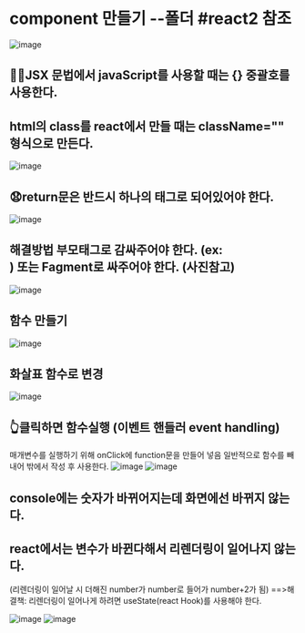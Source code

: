 # component 만들기 --폴더 #react2 참조
![image](https://github.com/3dodam/react_basic/assets/129016953/cec14a4b-71e7-4f48-bfe1-11f182a0f205)

## 🐱‍👤JSX 문법에서 javaScript를 사용할 때는 {} 중괄호를 사용한다.
## html의 class를 react에서 만들 때는 className="" 형식으로 만든다.
![image](https://github.com/3dodam/react_basic/assets/129016953/8942c273-9c08-4fdd-8084-1cdafe9346d3)

## 😧return문은 반드시 하나의 태그로 되어있어야 한다.
![image](https://github.com/3dodam/react_basic/assets/129016953/92146597-091f-4723-9272-608575ca0594)

## 해결방법 부모태그로 감싸주어야 한다. (ex:<div>) 또는 Fagment로 싸주어야 한다. (사진참고)
![image](https://github.com/3dodam/react_basic/assets/129016953/a170c3b7-06d1-4594-9175-0a6162b21350)

## 함수 만들기
![image](https://github.com/3dodam/react_basic/assets/129016953/39318478-b579-4d00-9332-08768bfc373c)

  ## 화살표 함수로 변경
  ![image](https://github.com/3dodam/react_basic/assets/129016953/e432f9ba-726f-4a27-9235-0076872b71fc)

  ## 👆클릭하면 함수실행 (이벤트 핸들러 event handling)
  매개변수를 실행하기 위해 onClick에 function문을 만들어 넣음
  일반적으로 함수를 빼내어 밖에서 작성 후 사용한다.
![image](https://github.com/3dodam/react_basic/assets/129016953/1d15f571-a7e4-494f-8c17-0144cd0a8396)
![image](https://github.com/3dodam/react_basic/assets/129016953/58315b9e-b18b-4c5e-b11d-db5dda1ff004)
  
  ## console에는 숫자가 바뀌어지는데 화면에선 바뀌지 않는다.
  ## react에서는 변수가 바뀐다해서 리렌더링이 일어나지 않는다.
  (리렌더링이 일어날 시 더해진 number가 number로 들어가 number+2가 됨)
  ==>해결책: 리렌더링이 일어나게 하려면 useState(react Hook)를 사용해야 한다.
  
  ![image](https://github.com/3dodam/react_basic/assets/129016953/9a118cca-8e65-4847-a5e7-1e380acf2bd0)
  ![image](https://github.com/3dodam/react_basic/assets/129016953/93e0bb4e-e3ac-43cc-8644-3b7848101726)

